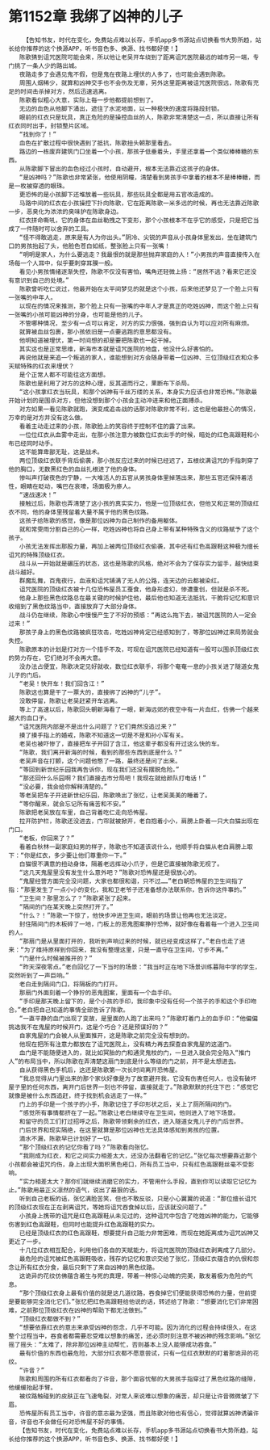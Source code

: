 # 第1152章 我绑了凶神的儿子
        【告知书友，时代在变化，免费站点难以长存，手机app多书源站点切换看书大势所趋，站长给你推荐的这个换源APP，听书音色多、换源、找书都好使！】
       陈歌猜到诅咒医院可能会来，所以他让老吴开车绕到了距离诅咒医院最远的城市另一端，专门挑了一条人少的路出城。
       夜路走多了会遇见鬼不假，但是鬼在夜路上埋伏的人多了，也可能会遇到陈歌。
       周围人烟稀少，就算和凶神交手也不会伤及无辜，另外这里距离被诅咒医院很远，陈歌有充足的时间击杀掉对方，然后迅速逃离。
       陈歌看似粗心大意，实际上每一步他都提前想到了。
       无边的血色从他脚下涌出，遮住了水泥地面，以一种极快的速度将路段封锁。
       眼前的红衣只是玩具，真正危险的是操控血丝的人，陈歌非常清楚这一点，所以直接让所有红衣同时出手，封锁整片区域。
       “找到你了！”
       血色在扩散过程中很快遇到了抵抗，陈歌扭头朝那里看去。
       路边的一栋废弃建筑门口坐着一个小孩，那孩子低垂着头，手里还拿着一个类似棒棒糖的东西。
       从陈歌脚下冒出的血色经过小孩时，自动避开，根本无法靠近这孩子的身体。
       “是凶神吗？”陈歌也非常紧张，他使用阴瞳，清楚看到男孩手中拿着的根本不是棒棒糖，而是一枚被穿透的眼珠。
       更恐怖的是小孩脚下还堆放着一些玩具，那些玩具全都是用五官改造成的。
       马路中间的红衣在小孩操控下扑向陈歌，它在距离陈歌一米多远的时候，再也无法靠近陈歌一步，恶臭化为浓浓的臭味护在陈歌身边。
       红衣拼命嘶吼，它的身体在血丝勒拽之下变形，那个小孩根本不在乎它的感受，只是把它当成了一件随时可以舍弃的工具。
       “怪不得敢逃走，原来是有人为你出头。”阴冷、尖锐的声音从小孩身体里发出，坐在建筑门口的男孩抬起了头，他脸色苍白如纸，整张脸上只有一张嘴！
       “明明是家人，为什么要逃走？我最恨的就是那些抛弃家庭的人！”小男孩的声音直接传入在场每一个人耳中，似乎要刺穿耳膜一般。
       看见小男孩情绪逐渐失控，陈歌不仅没有害怕，嘴角还轻微上扬：“居然不逃？看来它还没有意识到自己的处境。”
       陈歌曾听吃仁说过，他最开始在太平间梦见的就是这个小孩，后来他还梦见了一个脸上只有一张嘴的中年人。
       以现在的情况来推测，那个脸上只有一张嘴的中年人才是真正的吃姓凶神，而这个脸上只有一张嘴的小孩可能凶神的分身，也可能是他的儿子。
       不管哪种情况，至少有一点可以肯定，对方的实力很强，强到自认为可以应对所有麻烦。
       就算被血丝包裹，那小孩依旧是一点要逃跑的意思都没有。
       他明知道被埋伏，第一时间想的却是要把陈歌也一起干掉。
       其实这也是正常思维，新海市本就是诅咒医院的地盘，他没什么好害怕的。
       再说他就是来追一个叛逃的家人，谁能想到对方会随身带着一位凶神、三位顶级红衣和众多天赋特殊的红衣来埋伏？
       是个正常人都不可能往这方面想。
       陈歌也是利用了对方的这种心理，反其道而行之，果断布下杀局。
       “这小孩拿红衣当玩具，和那个凶神有千丝万缕的关系，本身实力应该也非常恐怖。”陈歌最开始计划的是围杀对方，但他没想到那个小孩会主动冲进来和他正面搏杀。
       对方如果一看见陈歌就跑，演变成追击战的话那对陈歌非常不利，这也是他最担心的情况，万幸的是对方并没有这么做。
       看着主动走过来的小孩，陈歌脸上的笑容终于控制不住的露了出来。
       一位位红衣从血雾中走出，在那小孩注意力被数位红衣出手的时候，暗处的红色高跟鞋和小布已经同时动手。
       这不能算卑鄙无耻，这是战术。
       两位顶级红衣联手背后偷袭，那小孩反应过来的时候已经迟了，五根纹满诅咒的手指刺穿了他的胸口，无数黑红色的血丝扎根进了他的身体。
       惨叫声打破夜色的宁静，一大堆活人的五官从男孩身体里掉落出来，那些五官还保持着活性，眼睛在眨动，嘴巴在哀嚎，场面极为瘆人。
       “速战速决！”
       接触过后，陈歌也弄清楚了这小孩的真实实力，他是一位顶级红衣，但他又和正常的顶级红衣不同，他的身体里残留着大量不属于他的黑色纹路。
       这孩子给陈歌的感觉，像是那位凶神为自己制作的备用躯体。
       就和常雯雨分割自己的心一样，吃姓凶神也将自己身上带有某种特殊含义的纹路赋予了这个孩子。
       小孩无法发挥出那股力量，再加上被两位顶级红衣偷袭，其中还有红色高跟鞋这种极为擅长诅咒的特殊顶级红衣。
       战斗从一开始就是碾压的状态，这也是陈歌的风格，绝对不会为了保存实力留手，越快结束战斗越好。
       群魔乱舞，百鬼夜行，血液和诅咒铺满了无人的公路，连天边的云都被染红。
       诅咒医院的顶级红衣被十几位恐怖屋员工蚕食，他身形虚幻，惨遭重创，但就是杀不死。
       他身上那些黑色纹路总在最关键的时候护住他，最后他也知道无法抵抗，干脆将记忆和意识收缩到了黑色纹路当中，直接放弃了大部分身体。
       战斗仍在继续，陈歌心中慢慢产生了不好的预感：“再这么拖下去，被诅咒医院的人一定会过来！”
       那孩子身上的黑色纹路被疯狂攻击，吃姓凶神肯定已经感知到了，等那位凶神过来局势就会失控。
       陈歌原本的计划是打对方一个措手不及，可现在诅咒医院已经知道有一股可以围杀顶级红衣的势力存在，它们绝对不会再大意。
       没办法占便宜，陈歌决定见好就收，数位红衣联手，将那个奄奄一息的小孩关进了隧道女鬼儿子的门后。
       “老吴！快开车！我们回含江！”
       陈歌这也算是干了一票大的，直接绑了凶神的“儿子”。
       没敢停留，陈歌让老吴赶紧开车逃离。
       等上了高速以后，陈歌回头朝新海看了一眼，新海远郊的夜空中有一片血红，仿佛一个越来越大的血口子。
       “诅咒医院内部是不是出什么问题了？它们竟然没追过来？”
       摸了摸手指上的婚戒，陈歌不知道这一切是不是和孙小军有关。
       老吴也被吓惨了，直接把车子开回了含江，他这辈子都没有开过这么快的车。
       “陈歌，我们离开新海的时候，看到的那些东西到底是什么？”
       老吴声音在打颤，这个问题他憋了一路，最终还是问了出来。
       “等回到新世纪乐园我再告诉你，现在我们还没有摆脱危险。”
       “那还回什么乐园啊？我们直接去市分局吧！我现在就给颜队打电话！”
       “没必要，我会给你解释清楚的。”
       等老吴把车子开进新世纪乐园，陈歌唤出了张忆，让老吴美美的睡着了。
       “等你醒来，就会忘记所有痛苦和不安。”
       陈歌把老吴放在车里，自己背着吃仁走向恐怖屋。
       拉开防护栏，陈歌还没进去，门帘就被掀开，老白抱着小小，肩膀上卧着一只大白猫出现在门口。
       “老板，你回来了？”
       看着白秋林一副家庭妇男的样子，陈歌也不知道该说什么，他顺手将白猫从老白肩膀上取下：“你是红衣，多少要让他们尊重你一下。”
       白猫很不满意的扭动身体，隔着老远挥动小爪子，但是它直接被陈歌无视了。
       “这几天鬼屋里没有发生什么意外吧？”陈歌对恐怖屋还是很放心的。
       “鬼屋经营方面完全没问题，大家也都很和谐，只不过……”老白朝恐怖屋的卫生间指了指：“那里发生了一点小小的变化，我和卫老爷子还准备想办法联系你，告诉你这件事的。”
       “卫生间？那里怎么了？”陈歌紧张了起来。
       “隔间的门在某天晚上突然打开了。”
       “什么？！”陈歌一下惊了，他快步冲进卫生间，眼前的场景让他再也无法淡定。
       封住隔间门的木板碎了一地，门板上的恶鬼图案狰狞恐怖，就好像在看着每一个进入卫生间的人。
       “那扇门是从里面打开的，我听到声响过来的时候，就已经变成这样了。”老白也走了进来：“为了维持原样到你回来，我没有整理这里，只是一直守在卫生间，寸步不离。”
       “门是什么时候被推开的？”
       “昨天深夜零点。”老白回忆了一下当时的场景：“我当时正在地下场景训练暮阳中学的学生，突然听到了一声巨响。”
       老白走到隔间门口，将隔板的门打开。
       那扇门外面刻着一个狰狞的恶鬼图案，里面有一个血手印。
       “手印是那天晚上留下的，是个小孩的手印，我印象中没有任何一个孩子的手和这个手印吻合。”老白把自己知道的事情全部告诉了陈歌。
       “一直平静的血门出现了变故，是里面的人跑了出来吗？”陈歌盯着门上的血手印：“他偏偏挑选我不在鬼屋的时候开门，这是个巧合？还是预谋好的？”
       自家鬼屋的门会被人从里面推开，这是陈歌之前完全没有想到的。
       他现在把所有注意力都放在了诅咒医院上，没有精力再去探查自家鬼屋的这道门。
       血门是不能随便进入的，就比如冥胎的门和通灵鬼校的门，一旦进入就会完全陷入“推门人”的布局当中，所以陈歌在弄清楚这扇门到底是什么等级的门之前，并不是太想进去。
       自从获得黑色手机后，这还是陈歌第一次长时间离开恐怖屋。
       “我总觉得从门里出来的那个家伙好像是为了故意避开我，它没有伤害任何人，也没有破坏屋子里的任何东西，离开门后世界一刻也不停留，直接就走了。”陈歌默默的托住下巴：“感觉它就像是被什么东西追赶，终于找到机会逃走了一样。”
       门上的手印是一个孩子的小手，陈歌记住了手印形状之后，关上了厕所隔间的门。
       “感觉所有事情都挤在了一起。”陈歌让老白继续守在卫生间，他则进入了地下场景。
       和留守的员工们打过招呼之后，陈歌带领剩余的红衣，进入隧道女鬼儿子的门后世界。
       门后世界和现实隔绝，在这里就算是那位凶神也无法具体感知到男孩的位置。
       滴水不漏，陈歌早已计划好了一切。
       “那个顶级红衣的记忆你看了吗？”陈歌看向张忆。
       “我刚成为红衣，和它之间实力相差太大，还没办法翻看它的记忆。”张忆每次想要靠近那个小孩都会被诅咒灼伤，身上出现大面积黑色疮口，所有员工当中，只有红色高跟鞋丝毫不受影响。
       “实力相差太大？那你们就继续消磨它的实力，不管用什么手段，直到你可以读取它记忆为止。”陈歌用最正义凛然的语气，说出了最狠的话。
       听到自己老板的话，张忆满脸苦笑，但也不敢反驳，只是小心翼翼的说道：“那位擅长诅咒的顶级红衣现在正在剥离诅咒，等她将诅咒吞食掉以后，应该就没问题了。”
       小孩身上携带的诅咒是红色高跟鞋从未见过的，这种诅咒中包含了吃姓凶神的能力，它能够伤害到红色高跟鞋，但同时也能提升红色高跟鞋的实力。
       已经是顶级红衣的红色高跟鞋，想要提升自己能力非常困难，而现在她距离成为诅咒凶神又更近了一步。
       十几位红衣相互配合，利用他们各自的天赋能力，将诅咒医院的顶级红衣剥离成了几部分。
       最危险的诅咒被红色高跟鞋吸收，残存的记忆和意识交给了张忆，顶级红衣蕴含的仇恨和怨念让所有红衣分食，最后只剩下了来自凶神的黑色纹路。
       这诡异的花纹仿佛蕴含着生与死的真理，带着一种惊心动魄的完美，散发着极为危险的气息。
       “那个顶级红衣身上最有价值的就是这几道纹路，吞食掉它们便能获得恐怖的力量，但前提是要能够完全消化它们。”张忆把红色高跟鞋给他说的话，转述给了陈歌：“想要消化它们非常困难，之前那位顶级红衣在凶神的帮助下都无法做到。”
       “顶级红衣都做不到？”
       “想要依靠红衣的意志来承受凶神的怨念，几乎不可能。因为消化的过程会持续很久，在这整个过程当中，吞食者都需要忍受难以想象的痛苦，还必须时刻注意不被凶神的残念影响。”张忆摇了摇头：“太难了，除非那位凶神主动帮忙，否则基本上没人能够成功吞食。”
       最有价值的东西也最危险，大部分红衣都不愿意尝试，只有一位红衣默默的盯着那诡异的花纹。
       “许音？”
       陈歌和周围的所有红衣都看向了许音，那个面容忧郁的大男孩手指穿过了黑色纹路的缝隙，他缓缓抬起手臂。
       被纹路触碰到的皮肤正在飞速龟裂，对常人来说难以想象的痛苦，却只是让许音微微皱了下眉。
       恐怖屋所有员工当中，许音的意志最为坚强，而且陈歌对他也有信心，觉得就算凶神诱骗许音，许音也不会做任何对恐怖屋不好的事情。
       【告知书友，时代在变化，免费站点难以长存，手机app多书源站点切换看书大势所趋，站长给你推荐的这个换源APP，听书音色多、换源、找书都好使！】